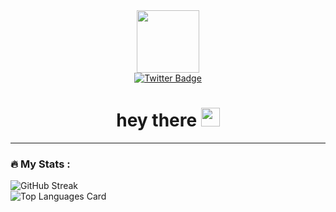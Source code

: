 <!-- README.md-->

<div id="header" align="center">
  <img src="https://media.giphy.com/media/M9gbBd9nbDrOTu1Mqx/giphy.gif" width="100"/>
</div>

<div id="badges" align="center">
  <a href="https://twitter.com/codewithsenthil">
    <img src="https://img.shields.io/badge/Twitter-blue?style=for-the-badge&logo=twitter&logoColor=white" alt="Twitter Badge"/>
  </a><br>
  <img src="https://komarev.com/ghpvc/?username=your-github-username&style=flat-square&color=blue" alt=""/>
  <h1>
  hey there
  <img src="https://media.giphy.com/media/hvRJCLFzcasrR4ia7z/giphy.gif" width="30px"/>
  </h1>
</div>

---

### :fire: My Stats :

![GitHub Streak](http://github-readme-streak-stats.herokuapp.com?user=senthilnathan-dev&theme=dark&background=000000)<br>
![Top Languages Card](https://github-readme-stats.vercel.app/api/top-langs/?username=senthilnathan-dev)

<!-- https://betterprogramming.pub/3-steps-to-improve-your-github-overview-page-950c64d4d465 ==> reference -->
<!-- https://www.sitepoint.com/github-profile-readme/ -->
